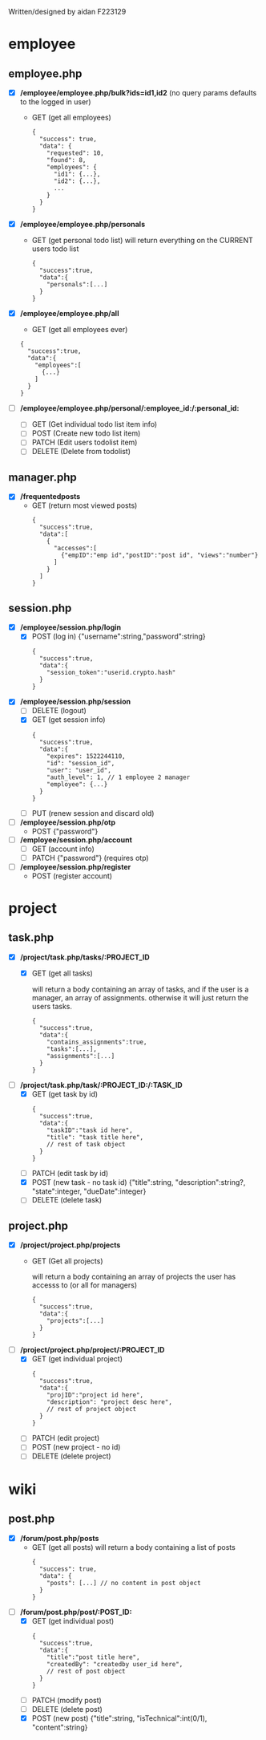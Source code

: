 Written/designed by aidan F223129
# employee

## employee.php

- [x] **/employee/employee.php/bulk?ids=id1,id2** (no query params defaults to the logged in user)
  - GET (get all employees)
    
    ```jsonc
    {
      "success": true,
      "data": {
        "requested": 10,
        "found": 8,
        "employees": {
          "id1": {...},
          "id2": {...},
          ...
        }
      }
    }
    ```

- [x] **/employee/employee.php/personals**
  - GET (get personal todo list)
    will return everything on the CURRENT users todo list
    ```jsonc
    {
      "success":true,
      "data":{
        "personals":[...]
      }
    }
    ```

- [x] **/employee/employee.php/all**
  - GET (get all employees ever)
  ```jsonc
  {
    "success":true,
    "data":{
      "employees":[
        {...}
      ]
    }
  }
  ```

- [ ] **/employee/employee.php/personal/:employee_id:/:personal_id:**
  - [ ] GET (Get individual todo list item info)
  - [ ] POST (Create new todo list item)
  - [ ] PATCH (Edit users todolist item)
  - [ ] DELETE (Delete from todolist)

## manager.php
- [x] **/frequentedposts**
  - GET (return most viewed posts)
    ```jsonc
    {
      "success":true,
      "data":[
        {
          "accesses":[
            {"empID":"emp id","postID":"post id", "views":"number"}
          ]
        }
      ]
    }
    ``` 

## session.php
- [x] **/employee/session.php/login**
  - [x] POST (log in) {"username":string,"password":string}
    ```jsonc
    {
      "success":true,
      "data":{
        "session_token":"userid.crypto.hash"
      }
    }
    ```
- [x] **/employee/session.php/session**
  - [ ] DELETE (logout)
  - [x] GET (get session info)
    ```jsonc
    {
      "success":true,
      "data":{
        "expires": 1522244110,
        "id": "session_id",
        "user": "user_id",
        "auth_level": 1, // 1 employee 2 manager
        "employee": {...}
      }
    }
    ```
  - [ ] PUT (renew session and discard old)
- [ ] **/employee/session.php/otp**
  - POST {"password"}
- [ ] **/employee/session.php/account**
    - [ ] GET (account info)
    - [ ] PATCH {"password"} (requires otp)
- [ ] **/employee/session.php/register**
    - POST (register account)

# project

## task.php
- [x] **/project/task.php/tasks/:PROJECT_ID**
    - [x] GET (get all tasks)
      
      will return a body containing an array of tasks, and if the user is a manager, an array of assignments. otherwise it will just return the users tasks.
      ```jsonc
      {
        "success":true,
        "data":{
          "contains_assignments":true,
          "tasks":[...],
          "assignments":[...]
        }
      }
      ```
- [ ] **/project/task.php/task/:PROJECT_ID:/:TASK_ID**
  - [x] GET (get task by id)
    ```jsonc
    {
      "success":true,
      "data":{
        "taskID":"task id here",
        "title": "task title here",
        // rest of task object
      }
    }
    ```
  - [ ] PATCH (edit task by id)
  - [x] POST (new task - no task id)
      {"title":string, "description":string?, "state":integer, "dueDate":integer}
  - [ ] DELETE (delete task)

## project.php
- [x] **/project/project.php/projects**
    - GET (Get all projects)
      
      will return a body containing an array of projects the user has accesss to (or all for managers)
      ```jsonc
      {
        "success":true,
        "data":{
          "projects":[...]
        }
      }
      ```
- [ ] **/project/project.php/project/:PROJECT_ID**
    - [x] GET (get individual project)
      ```jsonc
      {
        "success":true,
        "data":{
          "projID":"project id here",
          "description": "project desc here",
          // rest of project object
        }
      }
    - [ ] PATCH (edit project)
    - [ ] POST (new project - no id)
    - [ ] DELETE (delete project)

# wiki
## post.php
- [x] **/forum/post.php/posts**
  - GET (get all posts)
    will return a body containing a list of posts
    ```jsonc
    {
      "success": true,
      "data": {
        "posts": [...] // no content in post object
      }
    }
    ```
- [ ] **/forum/post.php/post/:POST_ID:**
  - [x] GET (get individual post)
    ```jsonc
    {
      "success":true,
      "data":{
        "title":"post title here",
        "createdBy": "createdby user_id here",
        // rest of post object
      }
    }
    ```
  - [ ] PATCH (modify post)
  - [ ] DELETE (delete post)
  - [x] POST (new post) {"title":string, "isTechnical":int(0/1), "content":string}